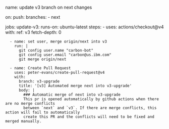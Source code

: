 name: update v3 branch on next changes

on:
push:
branches: - next

jobs:
update-v3:
runs-on: ubuntu-latest
steps: - uses: actions/checkout@v4
with:
ref: v3
fetch-depth: 0

      - name: set user, merge origin/next into v3
        run: |
          git config user.name "carbon-bot"
          git config user.email "carbon@us.ibm.com"
          git merge origin/next

      - name: Create Pull Request
        uses: peter-evans/create-pull-request@v4
        with:
          branch: v3-upgrade
          title: '[v3] Automated merge next into v3-upgrade'
          body: |
            ### Automatic merge of next into v3-upgrade
            This pr is opened automatically by github actions when there are no merge conflicts
            between `next` and `v3`. If there are merge conflicts, this action will fail to automatically
            create this PR and the conflicts will need to be fixed and merged manually.
